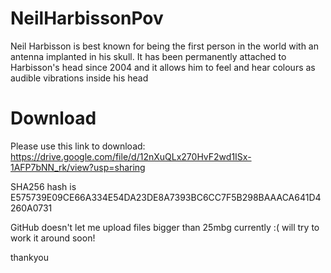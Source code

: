 # NeilHarbissonPov
Neil Harbisson is best known for being the first person in the world with an antenna implanted in his skull. It has been permanently attached to Harbisson's head since 2004 and it allows him to feel and hear colours as audible vibrations inside his head

# Download

Please use this link to download: https://drive.google.com/file/d/12nXuQLx270HvF2wd1ISx-1AFP7bNN_rk/view?usp=sharing

SHA256 hash is E575739E09CE66A334E54DA23DE8A7393BC6CC7F5B298BAAACA641D4260A0731

GitHub doesn't let me upload files bigger than 25mbg currently :( will try to work it around soon!


thankyou
